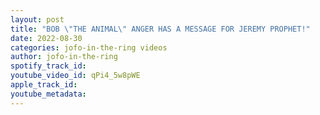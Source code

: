 ```yaml
---
layout: post
title: "BOB \"THE ANIMAL\" ANGER HAS A MESSAGE FOR JEREMY PROPHET!"
date: 2022-08-30
categories: jofo-in-the-ring videos
author: jofo-in-the-ring
spotify_track_id: 
youtube_video_id: qPi4_5w8pWE
apple_track_id: 
youtube_metadata: 
---
```

